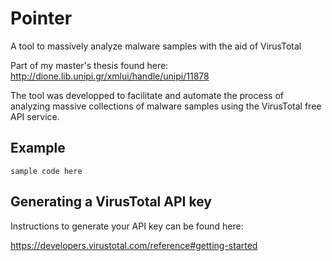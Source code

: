 # Pointer
A tool to massively analyze malware samples with the aid of VirusTotal

Part of my master's thesis found here:
http://dione.lib.unipi.gr/xmlui/handle/unipi/11878

The tool was developped to facilitate and automate the process of analyzing massive collections of malware samples using the VirusTotal free API service.
## Example

```
sample code here
```
## Generating a VirusTotal API key

Instructions to generate your API key can be found here:

https://developers.virustotal.com/reference#getting-started
